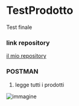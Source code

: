 # TestProdotto
Test finale

### link repository
[il mio repository]( https://github.com/Desire1912/TestProdotto.git)

### POSTMAN

1. legge tutti i prodotti  


![immagine](C:\Users\admin\Desktop\leggituttiiprodotti.png)